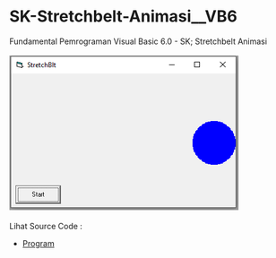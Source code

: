 # SK-Stretchbelt-Animasi__VB6
Fundamental Pemrograman Visual Basic 6.0 - SK; Stretchbelt Animasi<br><br>
<img src="https://github.com/RizkyKhapidsyah/SK-Stretchbelt-Animasi__VB6/blob/main/result/001.PNG"><br><br>
Lihat Source Code : <br>
- <a href="https://github.com/RizkyKhapidsyah/SK-Stretchbelt-Animasi__VB6/blob/main/frmStretchBlt.frm">Program</a>
